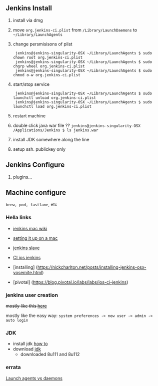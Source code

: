 ## Jenkins Install

1. install via dmg
2. move `org.jenkins-ci.plist` from `/Library/LaunchDaemons` to `~/Library/LaunchAgents`
3. change persmisisons of plist 

		jenkins@jenkins-singularity-OSX ~/Library/LaunchAgents $ sudo chown root org.jenkins-ci.plist
		jenkins@jenkins-singularity-OSX ~/Library/LaunchAgents $ sudo chgrp wheel org.jenkins-ci.plist
		jenkins@jenkins-singularity-OSX ~/Library/LaunchAgents $ sudo chmod o-w org.jenkins-ci.plist
		
4. start/stop service
 
		jenkins@jenkins-singularity-OSX ~/Library/LaunchAgents $ sudo launchctl unload org.jenkins-ci.plist
		jenkins@jenkins-singularity-OSX ~/Library/LaunchAgents $ sudo launchctl load org.jenkins-ci.plist
		
5. restart machine
6. double click java war file ?? `jenkins@jenkins-singularity-OSX /Applications/Jenkins $ ls
jenkins.war`

0. install JDK somewhere along the line

0. setup ssh. publickey only

## Jenkins Configure

1. plugins...

## Machine configure

`brew, pod, fastlane`, etc

### Hella links

* [jenkins mac wiki](https://wiki.jenkins-ci.org/display/JENKINS/Thanks+for+using+OSX+Installer)

* [setting it up on a mac](http://www.cimgf.com/2015/05/26/setting-up-jenkins-ci-on-a-mac-2/)

* [jenkins slave](https://blog.samsao.co/how-to-setup-a-jenkins-slave-running-mac-os-x-for-ios-projects-part-1-2937502ce90b#.xcziorjl4)

* [CI ios jenkins](http://savvyapps.com/blog/continuous-integration-ios-jenkins)

* [installing] (https://nickcharlton.net/posts/installing-jenkins-osx-yosemite.html)

* [pivotal] (https://blog.pivotal.io/labs/labs/ios-ci-jenkins)

### jenkins user creation
~~mostly like this [here](http://smallbusiness.chron.com/add-user-terminal-mac-os-x-screen-sharing-31846.html)~~

mostly like the easy way:
`system preferences -> new user -> admin -> auto login`

### JDK
* install jdk
[how to](http://mgrebenets.github.io/mobile%20ci/2015/02/15/install-java-on-mac-os-x)
* download [jdk](http://www.oracle.com/technetwork/java/javase/downloads/jdk8-downloads-2133151.html)
	* downloaded 8u111 and 8u112

### errata

[Launch agents vs daemons](http://mgrebenets.github.io/mobile%20ci/2015/02/01/mobile-ci-daemon-vs-agent)




